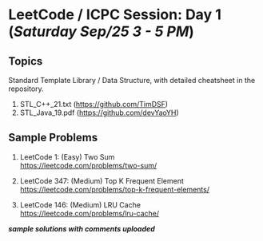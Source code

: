 # LeetCode / ICPC Session: Day 1 (***Saturday Sep/25 3 - 5 PM***)

## Topics
Standard Template Library / Data Structure, with detailed cheatsheet in the repository.
1. STL\_C++\_21.txt (<https://github.com/TimDSF>)
2. STL\_Java\_19.pdf (<https://github.com/devYaoYH>)

## Sample Problems

1. LeetCode 1: (Easy) Two Sum  
https://leetcode.com/problems/two-sum/

2. LeetCode 347: (Medium) Top K Frequent Element  
https://leetcode.com/problems/top-k-frequent-elements/

3. LeetCode 146: (Medium) LRU Cache  
https://leetcode.com/problems/lru-cache/

___sample solutions with comments uploaded___
